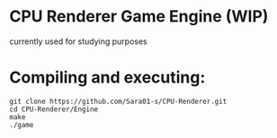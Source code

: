 # CPU Renderer Game Engine (WIP)
currently used for studying purposes

# Compiling and executing:
```
git clone https://github.com/Sara01-s/CPU-Renderer.git
cd CPU-Renderer/Engine
make
./game
